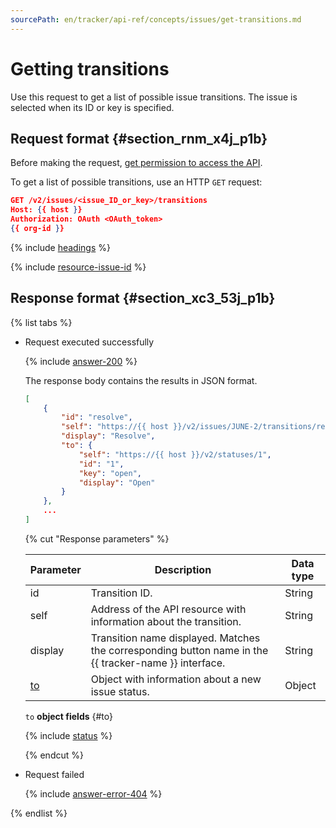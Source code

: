 ```yaml
---
sourcePath: en/tracker/api-ref/concepts/issues/get-transitions.md
---
```

# Getting transitions

Use this request to get a list of possible issue transitions. The issue is selected when its ID or key is specified.

## Request format {#section_rnm_x4j_p1b}

Before making the request, [get permission to access the API](../access.md).

To get a list of possible transitions, use an HTTP `GET` request:

```json
GET /v2/issues/<issue_ID_or_key>/transitions
Host: {{ host }}
Authorization: OAuth <OAuth_token>
{{ org-id }}
```

{% include [headings](../../../_includes/tracker/api/headings.md) %}

{% include [resource-issue-id](../../../_includes/tracker/api/resource-issue-id.md) %}

## Response format {#section_xc3_53j_p1b}

{% list tabs %}

- Request executed successfully

   {% include [answer-200](../../../_includes/tracker/api/answer-200.md) %}

   The response body contains the results in JSON format.

   ```json
   [
       {
           "id": "resolve",
           "self": "https://{{ host }}/v2/issues/JUNE-2/transitions/resolve",
           "display": "Resolve",
           "to": {
               "self": "https://{{ host }}/v2/statuses/1",
               "id": "1",
               "key": "open",
               "display": "Open"
           }
       },
       ...
   ]
   ```

   {% cut "Response parameters" %}

   | Parameter | Description | Data type |
   ----- | ----- | -----
   | id | Transition ID. | String |
   | self | Address of the API resource with information about the transition. | String |
   | display | Transition name displayed. Matches the corresponding button name in the {{ tracker-name }} interface. | String |
   | [to](#to) | Object with information about a new issue status. | Object |

   `to` **object fields** {#to}

   {% include [status](../../../_includes/tracker/api/status.md) %}

   {% endcut %}

- Request failed

   {% include [answer-error-404](../../../_includes/tracker/api/answer-error-404.md) %}

{% endlist %}
